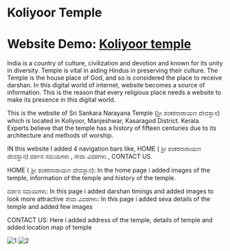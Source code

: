 # Koliyoor Temple

# Website Demo: [Koliyoor temple](https://nagarajamr.github.io/KOLIYOOR-TEMPLE/OM.html)
India is a country of culture, civilization and devotion and known for its unity in diversity.
Temple is vital in aiding Hindus in preserving their culture. The Temple is the house place of God, and so is considered the place to receive darshan. 
In this digital world of internet, website becomes a source of information. This is the reason that every religious place needs a website to make its presence in this digital world.

This is the website of Sri Sankara Narayana Temple (ಶ್ರೀ ಶಂಕರನಾರಾಯಣ ದೇವಸ್ಥಾನ) which is located in Koliyoor, Manjeshwar, Kasaragod District. Kerala.  
Experts believe that the temple has a history of fifteen centuries due to its architecture and methods of worship.

IN  this website I added  4 navigation bars like, HOME ( ಶ್ರೀ ಶಂಕರನಾರಾಯಣ ದೇವಸ್ಥಾನ)  ದರ್ಶನ ಸಮಯಗಳು , ಸೇವಾ ವಿವರಗಳು , CONTACT US.

HOME ( ಶ್ರೀ ಶಂಕರನಾರಾಯಣ ದೇವಸ್ಥಾನ): In the home page i added images of the temple, information of the temple and history of the temple.

ದರ್ಶನ ಸಮಯಗಳು: In this page i added  darshan timings and added images to look more attractive 
ಸೇವಾ ವಿವರಗಳು: In this page i added seva details of the temple and added few images  

CONTACT US:  Here i added address of the temple, details of temple and added location map of temple 

  ![1](https://user-images.githubusercontent.com/72555080/193785648-9e83fde0-a0a3-4c7c-a034-eba6fce4ca05.jpg)
![2](https://user-images.githubusercontent.com/72555080/193785662-1894342d-158c-4abc-849c-f1c5c87a6547.jpg)

